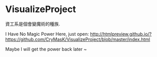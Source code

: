 # VisualizeProject
資工系是個會變魔術的種族.

I Have No Magic Power Here, just open: http://htmlpreview.github.io/?https://github.com/CryMasK/VisualizeProject/blob/master/index.html  
  
Maybe I will get the power back later ~
